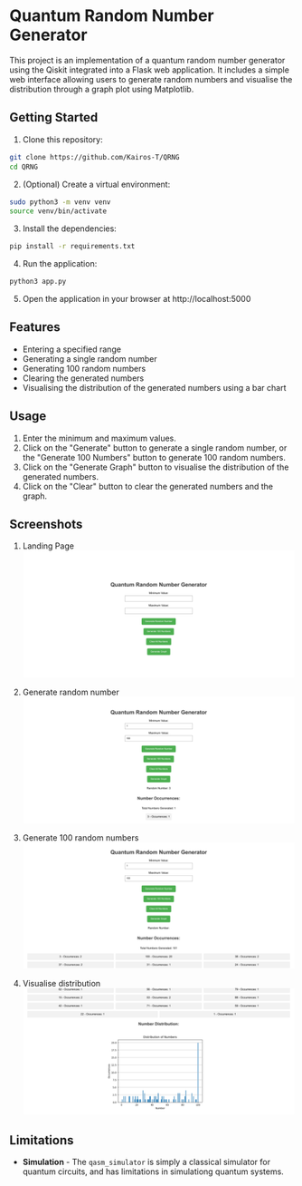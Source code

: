 # Quantum Random Number Generator

This project is an implementation of a quantum random number generator using the Qiskit integrated into a Flask web application. It includes a simple web interface allowing users to generate random numbers and visualise the distribution through a graph plot using Matplotlib.

## Getting Started

1. Clone this repository:
```bash
git clone https://github.com/Kairos-T/QRNG
cd QRNG
```

2. (Optional) Create a virtual environment:
```bash
sudo python3 -m venv venv
source venv/bin/activate
```

3. Install the dependencies:
```bash
pip install -r requirements.txt
```

4. Run the application:
```bash
python3 app.py
```

5. Open the application in your browser at http://localhost:5000

## Features
- Entering a specified range
- Generating a single random number
- Generating 100 random numbers
- Clearing the generated numbers
- Visualising the distribution of the generated numbers using a bar chart

## Usage
1. Enter the minimum and maximum values.
2. Click on the "Generate" button to generate a single random number, or the "Generate 100 Numbers" button to generate 100 random numbers.
3. Click on the "Generate Graph" button to visualise the distribution of the generated numbers.
4. Click on the "Clear" button to clear the generated numbers and the graph.

## Screenshots
1. Landing Page
![Landing Page](screenshots/QRNG.png)

2. Generate random number
![Generate random number](screenshots/Gen.png)

3. Generate 100 random numbers
![Generate 100 random numbers](screenshots/Gen100.png)

4. Visualise distribution
![Visualise distribution](screenshots/Plt.png)

## Limitations
- **Simulation** - The `qasm_simulator` is simply a classical simulator for quantum circuits, and has limitations in simulationg quantum systems.

